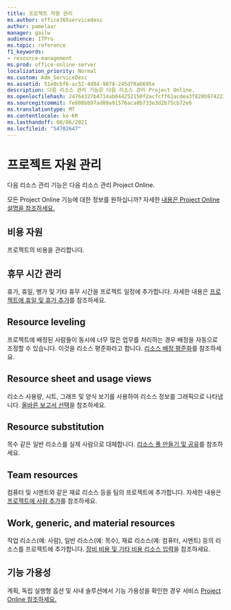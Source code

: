 ```yaml
---
title: 프로젝트 자원 관리
ms.author: office365servicedesc
author: pamelaar
manager: gailw
audience: ITPro
ms.topic: reference
f1_keywords:
- resource-management
ms.prod: office-online-server
localization_priority: Normal
ms.custom: Adm_ServiceDesc
ms.assetid: 51e0cbf6-ac52-4d84-9074-245d70a6695e
description: 다음 리소스 관리 기능은 다음 리소스 관리 Project Online.
ms.openlocfilehash: 24764327b4714ab044252150f2acfcff61acdea3f828b974223409ca03d16464
ms.sourcegitcommit: fe808bb97ad09a91576aca8b733e3d2b75cb72e6
ms.translationtype: MT
ms.contentlocale: ko-KR
ms.lasthandoff: 08/06/2021
ms.locfileid: "54702647"
---
```

# <a name="project-resource-management"></a>프로젝트 자원 관리

다음 리소스 관리 기능은 다음 리소스 관리 Project Online.
  
모든 Project Online 기능에 대한 정보를 원하십니까? 자세한 [내용은 Project Online 설명을 참조하세요.](project-online-service-description.md)
  
## <a name="cost-resources"></a>비용 자원

프로젝트의 비용을 관리합니다.
  
## <a name="manage-nonworking-time"></a>휴무 시간 관리

휴가, 휴일, 병가 및 기타 휴무 시간을 프로젝트 일정에 추가합니다. 자세한 내용은 [프로젝트에 휴일 및 휴가 추가](https://go.microsoft.com/fwlink/p/?LinkId=271337)를 참조하세요.
  
## <a name="resource-leveling"></a>Resource leveling

프로젝트에 배정된 사람들이 동시에 너무 많은 업무를 처리하는 경우 배정을 자동으로 조정할 수 있습니다. 이것을 리소스 평준화라고 합니다. [리소스 배정 평준화](https://go.microsoft.com/fwlink/p/?LinkId=271348)를 참조하세요.
  
## <a name="resource-sheet-and-usage-views"></a>Resource sheet and usage views

리소스 사용량, 시트, 그래프 및 양식 보기를 사용하여 리소스 정보를 그래픽으로 나타냅니다. [올바른 보고서 선택](https://go.microsoft.com/fwlink/?LinkId=402920)을 참조하세요.
  
## <a name="resource-substitution"></a>Resource substitution

목수 같은 일반 리소스를 실제 사람으로 대체합니다. [리소스 풀 만들기 및 공유](https://go.microsoft.com/fwlink/?LinkId=402921)를 참조하세요.
  
## <a name="team-resources"></a>Team resources

컴퓨터 및 시멘트와 같은 재료 리소스 등을 팀의 프로젝트에 추가합니다. 자세한 내용은 [프로젝트에 사람 추가](https://go.microsoft.com/fwlink/p/?LinkId=271347)를 참조하세요.
  
## <a name="work-generic-and-material-resources"></a>Work, generic, and material resources

작업 리소스(예: 사람), 일반 리소스(예: 목수), 재료 리소스(예: 컴퓨터, 시멘트) 등의 리소스를 프로젝트에 추가합니다. [장비 비용 및 기타 비용 리소스 입력](https://go.microsoft.com/fwlink/?LinkId=402922)을 참조하세요.
  
## <a name="feature-availability"></a>기능 가용성

계획, 독립 실행형 옵션 및 사내 솔루션에서 기능 가용성을 확인한 경우 서비스 [Project Online 참조하세요.](project-online-service-description.md)
  

